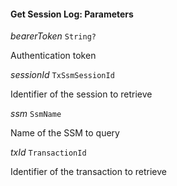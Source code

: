

#### Get Session Log: Parameters  
  
<article>

*bearerToken* `String?` 

Authentication token

</article>
<article>

*sessionId* `TxSsmSessionId` 

Identifier of the session to retrieve

</article>
<article>

*ssm* `SsmName` 

Name of the SSM to query

</article>
<article>

*txId* `TransactionId` 

Identifier of the transaction to retrieve

</article>

